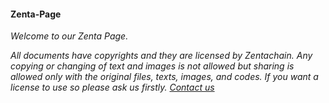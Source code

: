 #### Zenta-Page

*Welcome to our Zenta Page.*

*All documents have copyrights and they are licensed by Zentachain. Any copying or changing of text and images is not allowed but sharing is allowed only with the original files, texts, images, and codes.*
*If you want a license to use so please ask us firstly.* *[Contact us ](http://zentachain.io/contact.html)*
